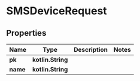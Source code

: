 
# SMSDeviceRequest

## Properties
Name | Type | Description | Notes
------------ | ------------- | ------------- | -------------
**pk** | **kotlin.String** |  | 
**name** | **kotlin.String** |  | 




